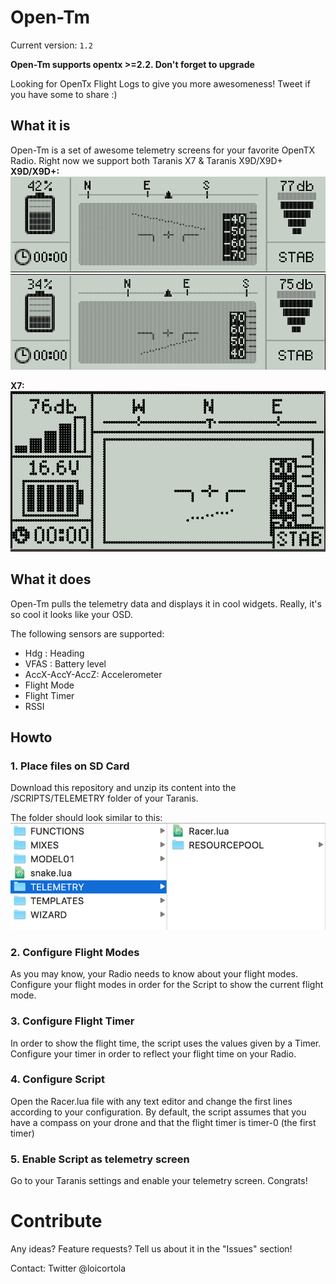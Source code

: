 # Open-Tm

Current version: `1.2`

**Open-Tm supports opentx >=2.2. Don't forget to upgrade**

Looking for OpenTx Flight Logs to give you more awesomeness! Tweet if you have some to share :)

## What it is
Open-Tm is a set of awesome telemetry screens for your favorite OpenTX Radio.
Right now we support both Taranis X7 & Taranis X9D/X9D+
**X9D/X9D+:**  
![Telemetry Example](images/screen-1.png)  
![Telemetry Example 2](images/screen-2.png)

**X7:**  
![Telemetry Example 3](images/screen-3.png)

## What it does
Open-Tm pulls the telemetry data and displays it in cool widgets.
Really, it's so cool it looks like your OSD.

The following sensors are supported:
 * Hdg : Heading
 * VFAS : Battery level
 * AccX-AccY-AccZ: Accelerometer
 * Flight Mode
 * Flight Timer
 * RSSI

## Howto

### 1. Place files on SD Card
Download this repository and unzip its content into the /SCRIPTS/TELEMETRY folder of your Taranis.

The folder should look similar to this:
![SD Card content](images/setup-1.png)

### 2. Configure Flight Modes
As you may know, your Radio needs to know about your flight modes.
Configure your flight modes in order for the Script to show the current flight mode.

### 3. Configure Flight Timer
In order to show the flight time, the script uses the values given by a Timer.
Configure your timer in order to reflect your flight time on your Radio.

### 4. Configure Script
Open the Racer.lua file with any text editor and change the first lines according to your configuration.
By default, the script assumes that you have a compass on your drone and that the flight timer is timer-0 (the first timer)

### 5. Enable Script as telemetry screen
Go to your Taranis settings and enable your telemetry screen. Congrats!


# Contribute
Any ideas? Feature requests? Tell us about it in the "Issues" section!  

Contact: Twitter @loicortola
